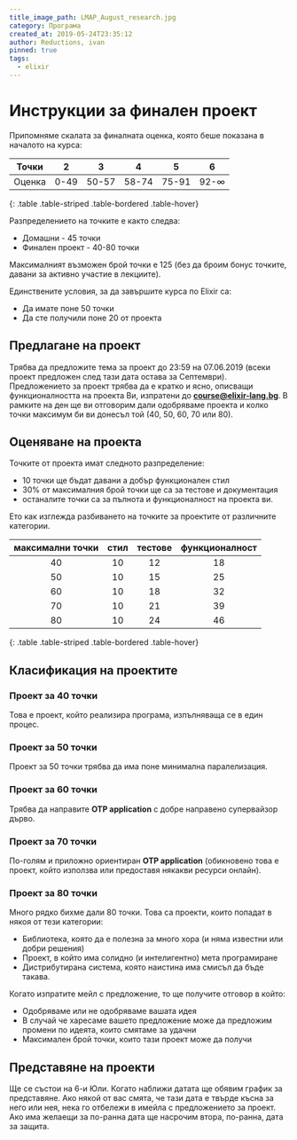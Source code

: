 ```yaml
---
title_image_path: LMAP_August_research.jpg
category: Програма
created_at: 2019-05-24T23:35:12
author: Reductions, ivan
pinned: true
tags:
  - elixir
---
```


# Инструкции за финален проект

Припомняме скалата за финалната оценка, която беше показана в началото на курса:

| Точки  |  2   |   3   |   4   |   5   |     6      |
| :----: | :--: | :---: | :---: | :---: | :--------: |
| Оценка | 0-49 | 50-57 | 58-74 | 75-91 | 92-&infin; |

{: .table .table-striped .table-bordered .table-hover}

Разпределението на точките е както следва:

- Домашни - 45 точки
- Финален проект - 40-80 точки

Максималният възможен брой точки е 125 (без да броим бонус точките, давани за активно участие в лекциите).

Единствените условия, за да завършите курса по Elixir са:

- Да имате поне 50 точки
- Да сте получили поне 20 от проекта

## Предлагане на проект

Трябва да предложите тема за проект до 23:59 на 07.06.2019 (всеки проект предложен след тази дата остава за Септември). Предложението за проект трябва да е кратко и ясно, описващи функционалността на проекта Ви, изпратени до **course@elixir-lang.bg**. В рамките на ден ще ви отговорим дали одобряваме проекта и колко точки максимум би ви донесъл той (40, 50, 60, 70 или 80).

## Оценяване на проекта

Точките от проекта имат следното разпределение:

- 10 точки ще бъдат давани а добър функционален стил
- 30% от максималния брой точки ще са за тестове и документация
- останалите точки са за пълнота и функционалност на проекта ви.

Ето как изглежда разбиването на точките за проектите от различните категории.

| максимални точки | стил | тестове | функционалност |
| :--------------: | :--: | :-----: | :------------: |
|        40        |  10  |   12    |       18       |
|        50        |  10  |   15    |       25       |
|        60        |  10  |   18    |       32       |
|        70        |  10  |   21    |       39       |
|        80        |  10  |   24    |       46       |

{: .table .table-striped .table-bordered .table-hover}

## Класификация на проектите

### Проект за 40 точки

Това е проект, който реализира програма, изпълняваща се в един процес.

### Проект за 50 точки

Проект за 50 точки трябва да има поне минимална паралелизация.

### Проект за 60 точки

Трябва да направите **OTP application** с добре направено супервайзор дърво.

### Проект за 70 точки

По-голям и приложно ориентиран **OTP application** (обикновено това е проект, който използва или предоставя някакви ресурси онлайн).

### Проект за 80 точки

Много рядко бихме дали 80 точки. Това са проекти, които попадат в някоя от тези категории:

- Библиотека, която да е полезна за много хора (и няма известни или добри решения)
- Проект, в който има солидно (и интелигентно) мета програмиране
- Дистрибутирана система, която наистина има смисъл да бъде такава.

Когато изпратите мейл с предложение, то ще получите отговор в който:

- Одобряваме или не одобряваме вашата идея
- В случай че харесаме вашето предложение може да предложим промени по идеята, които смятаме за удачни
- Максимален брой точки, които тази проект може да получи

## Представяне на проекти

Ще се състои на 6-и Юли. Когато наближи датата ще обявим график за представяне. Ако някой от вас смята, че тази дата е твърде късна за него или нея, нека го отбележи в имейла с предложението за проект. Ако има желаещи за по-ранна дата ще насрочим втора, по-ранна, дата за защита.
